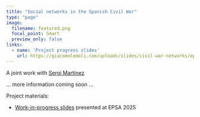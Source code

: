 ```yaml
---
title: "Social networks in the Spanish Civil War"
type: "page"
image:
  filename: featured.png
  focal_point: Smart
  preview_only: false
links:
  - name: 'Project progress slides'
    url: https://giacomolemoli.com/uploads/slides/civil-war-networks/epsa25_jueves.html
---
```


A joint work with <a href="https://sergimartinez.github.io/" target="_blank">Sergi Martínez</a>

... more information coming soon ...


Project materials:

<ul>
  <li>
    <a href="https://giacomolemoli.com/uploads/slides/civil-war-networks/epsa25_jueves.html" class="btn btn-outline-primary" target="_blank">Work-in-progress slides</a> presented at EPSA 2025
  </li>
</ul>
